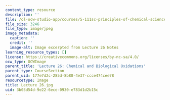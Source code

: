 ```yaml
---
content_type: resource
description: ''
file: /ol-ocw-studio-app/courses/5-111sc-principles-of-chemical-science-fall-2014/3b03d54d9e226ece0930e783d1d2b15c_Lecture_26.jpg
file_size: 3246
file_type: image/jpeg
image_metadata:
  caption: ''
  credit: ''
  image-alt: Image excerpted from Lecture 26 Notes
learning_resource_types: []
license: https://creativecommons.org/licenses/by-nc-sa/4.0/
ocw_type: OCWImage
parent_title: 'Lecture 26: Chemical and Biological Oxidations'
parent_type: CourseSection
parent_uid: 177e7d2c-285d-8b80-4e37-ccce474cee78
resourcetype: Image
title: Lecture_26.jpg
uid: 3b03d54d-9e22-6ece-0930-e783d1d2b15c
---
```

